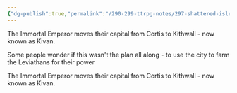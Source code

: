 ```yaml
---
{"dg-publish":true,"permalink":"/290-299-ttrpg-notes/297-shattered-isles/13-calendar/13-01-events/imperial-capital/"}
---
```



The Immortal Emperor moves their capital from Cortis to Kithwall - now known as Kivan.

Some people wonder if this wasn't the plan all along - to use the city to farm the Leviathans for their power

<span 
	  class='ob-timelines' 
	  data-date='286-1-01-00' 
	  data-title="Imperial Capital Moves"
	  data-class='cyan'> 
	The Immortal Emperor moves their capital from Cortis to Kithwall - now known as Kivan.
</span>